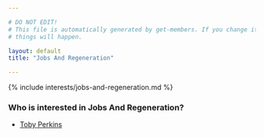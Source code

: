 ```yaml
---

# DO NOT EDIT!
# This file is automatically generated by get-members. If you change it, bad
# things will happen.

layout: default
title: "Jobs And Regeneration"

---
```


{% include interests/jobs-and-regeneration.md %}

### Who is interested in Jobs And Regeneration?


* [Toby Perkins](/members/toby-perkins.html)
